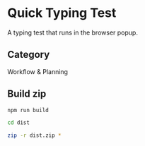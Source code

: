 # Quick Typing Test

A typing test that runs in the browser popup.

## Category

Workflow & Planning

## Build zip

```bash
npm run build

cd dist

zip -r dist.zip *
```
